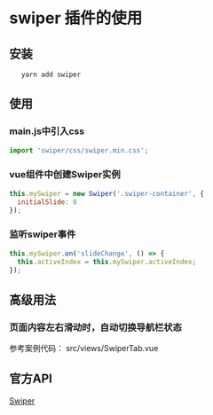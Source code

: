 # swiper 插件的使用

## 安装
```
   yarn add swiper
```

## 使用

### main.js中引入css

```js
import 'swiper/css/swiper.min.css';
```

### vue组件中创建Swiper实例
```js
this.mySwiper = new Swiper('.swiper-container', {
  initialSlide: 0
});
```

### 监听swiper事件
```js
this.mySwiper.on('slideChange', () => {
  this.activeIndex = this.mySwiper.activeIndex;
});
```

## 高级用法

### 页面内容左右滑动时，自动切换导航栏状态
参考案例代码： src/views/SwiperTab.vue

## 官方API
[Swiper](https://swiperjs.com/api/)
